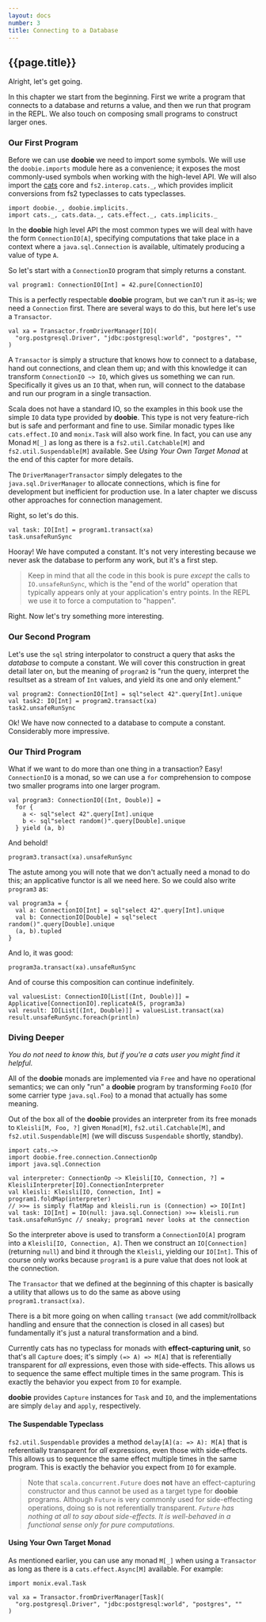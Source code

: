 ```yaml
---
layout: docs
number: 3
title: Connecting to a Database
---
```


## {{page.title}}

Alright, let's get going.

In this chapter we start from the beginning. First we write a program that connects to a database and returns a value, and then we run that program in the REPL. We also touch on composing small programs to construct larger ones.

### Our First Program

Before we can use **doobie** we need to import some symbols. We will use the `doobie.imports` module here as a convenience; it exposes the most commonly-used symbols when working with the high-level API. We will also import the
[cats](https://github.com/typelevel/cats) core and `fs2.interop.cats._`, which provides implicit conversions from fs2 typeclasses to cats typeclasses.

```tut:silent
import doobie._, doobie.implicits._
import cats._, cats.data._, cats.effect._, cats.implicits._
```

In the **doobie** high level API the most common types we will deal with have the form `ConnectionIO[A]`, specifying computations that take place in a context where a `java.sql.Connection` is available, ultimately producing a value of type `A`.

So let's start with a `ConnectionIO` program that simply returns a constant.

```tut
val program1: ConnectionIO[Int] = 42.pure[ConnectionIO]
```

This is a perfectly respectable **doobie** program, but we can't run it as-is; we need a `Connection` first. There are several ways to do this, but here let's use a `Transactor`.

```tut:silent
val xa = Transactor.fromDriverManager[IO](
  "org.postgresql.Driver", "jdbc:postgresql:world", "postgres", ""
)
```

A `Transactor` is simply a structure that knows how to connect to a database, hand out connections, and clean them up; and with this knowledge it can transform `ConnectionIO ~> IO`, which gives us something we can run. Specifically it gives us an `IO` that, when run, will connect to the database and run our program in a single transaction.

Scala does not have a standard IO, so the examples in this book use the simple `IO` data type provided by **doobie**. This type is not very feature-rich but is safe and performant and fine to use. Similar monadic types like `cats.effect.IO` and `monix.Task` will also work fine.
In fact, you can use any Monad `M[_]` as long as there is a `fs2.util.Catchable[M]` and `fs2.util.Suspendable[M]` available. See *Using Your Own Target Monad* at the end of this capter for more details.

The `DriverManagerTransactor` simply delegates to the `java.sql.DriverManager` to allocate connections, which is fine for development but inefficient for production use. In a later chapter we discuss other approaches for connection management.

Right, so let's do this.

```tut
val task: IO[Int] = program1.transact(xa)
task.unsafeRunSync
```

Hooray! We have computed a constant. It's not very interesting because we never ask the database to perform any work, but it's a first step.

> Keep in mind that all the code in this book is pure *except* the calls to `IO.unsafeRunSync`, which is the "end of the world" operation that typically appears only at your application's entry points. In the REPL we use it to force a computation to "happen".

Right. Now let's try something more interesting.

### Our Second Program

Let's use the `sql` string interpolator to construct a query that asks the *database* to compute a constant. We will cover this construction in great detail later on, but the meaning of `program2` is "run the query, interpret the resultset as a stream of `Int` values, and yield its one and only element."

```tut
val program2: ConnectionIO[Int] = sql"select 42".query[Int].unique
val task2: IO[Int] = program2.transact(xa)
task2.unsafeRunSync
```

Ok! We have now connected to a database to compute a constant. Considerably more impressive.

### Our Third Program

What if we want to do more than one thing in a transaction? Easy! `ConnectionIO` is a monad, so we can use a `for` comprehension to compose two smaller programs into one larger program.

```tut:silent
val program3: ConnectionIO[(Int, Double)] =
  for {
    a <- sql"select 42".query[Int].unique
    b <- sql"select random()".query[Double].unique
  } yield (a, b)
```

And behold!

```tut
program3.transact(xa).unsafeRunSync
```

The astute among you will note that we don't actually need a monad to do this; an applicative functor is all we need here. So we could also write `program3` as:

```tut:silent
val program3a = {
  val a: ConnectionIO[Int] = sql"select 42".query[Int].unique
  val b: ConnectionIO[Double] = sql"select random()".query[Double].unique
  (a, b).tupled
}
```

And lo, it was good:

```tut
program3a.transact(xa).unsafeRunSync
```

And of course this composition can continue indefinitely.

```tut
val valuesList: ConnectionIO[List[(Int, Double)]] = Applicative[ConnectionIO].replicateA(5, program3a)
val result: IO[List[(Int, Double)]] = valuesList.transact(xa)
result.unsafeRunSync.foreach(println)
```

### Diving Deeper

*You do not need to know this, but if you're a cats user you might find it helpful.*

All of the **doobie** monads are implemented via `Free` and have no operational semantics; we can only "run" a **doobie** program by transforming `FooIO` (for some carrier type `java.sql.Foo`) to a monad that actually has some meaning.

Out of the box all of the **doobie** provides an interpreter from its free monads to `Kleisli[M, Foo, ?]` given `Monad[M]`, `fs2.util.Catchable[M]`, and `fs2.util.Suspendable[M]` (we will discuss `Suspendable` shortly, standby).

```tut
import cats.~>
import doobie.free.connection.ConnectionOp
import java.sql.Connection

val interpreter: ConnectionOp ~> Kleisli[IO, Connection, ?] = KleisliInterpreter[IO].ConnectionInterpreter
val kleisli: Kleisli[IO, Connection, Int] = program1.foldMap(interpreter)
// >>= is simply flatMap and kleisli.run is (Connection) => IO[Int]
val task: IO[Int] = IO(null: java.sql.Connection) >>= kleisli.run
task.unsafeRunSync // sneaky; program1 never looks at the connection
```

So the interpreter above is used to transform a `ConnectionIO[A]` program into a `Kleisli[IO, Connection, A]`. Then we construct an `IO[Connection]` (returning `null`) and bind it through the `Kleisli`, yielding our `IO[Int]`. This of course only works because `program1` is a pure value that does not look at the connection.

The `Transactor` that we defined at the beginning of this chapter is basically a utility that allows us to do the same as above using `program1.transact(xa)`.

There is a bit more going on when calling `transact` (we add commit/rollback handling and ensure that the connection is closed in all cases) but fundamentally it's just a natural transformation and a bind.

Currently cats has no typeclass for monads with **effect-capturing unit**, so that's all `Capture` does; it's simply `(=> A) => M[A]` that is referentially transparent for *all* expressions, even those with side-effects. This allows us to sequence the same effect multiple times in the same program. This is exactly the behavior you expect from `IO` for example.

**doobie** provides `Capture` instances for `Task` and `IO`, and the implementations are simply `delay` and `apply`, respectively.
#### The Suspendable Typeclass
`fs2.util.Suspendable` provides a method `delay[A](a: => A): M[A]` that is referentially transparent for *all* expressions, even those with side-effects. This allows us to sequence the same effect multiple times in the same program. This is exactly the behavior you expect from `IO` for example.

> Note that `scala.concurrent.Future` does **not** have an effect-capturing constructor and thus cannot be used as a target type for **doobie** programs. Although `Future` is very commonly used for side-effecting operations, doing so is not referentially transparent. *`Future` has nothing at all to say about side-effects. It is well-behaved in a functional sense only for pure computations.*

#### Using Your Own Target Monad
As mentioned earlier, you can use any monad `M[_]` when using a `Transactor` as long as there is a `cats.effect.Async[M]` available.
For example:
```
import monix.eval.Task

val xa = Transactor.fromDriverManager[Task](
  "org.postgresql.Driver", "jdbc:postgresql:world", "postgres", ""
)
```
